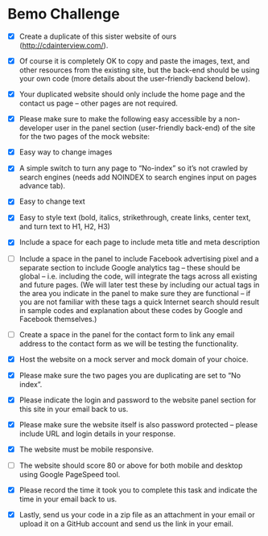 # Bemo Challenge

- [x] Create a duplicate of this sister website of ours (http://cdainterview.com/).

- [x] Of course it is completely OK to copy and paste the images, text, and other
resources from the existing site, but the back-end should be using your own code
(more details about the user-friendly backend below).

- [x] Your duplicated website should only include the home page and the contact us
page – other pages are not required.

- [x] Please make sure to make the following easy accessible by a non-developer user in
the panel section (user-friendly back-end) of the site for the two pages of the mock
website:

 - [x] Easy way to change images
- [x] A simple switch to turn any page to “No-index” so it’s not crawled by
search engines (needs add NOINDEX to search engines input on pages advance tab).
- [x] Easy to change text
- [x] Easy to style text (bold, italics, strikethrough, create links, center text, and
turn text to H1, H2, H3)
- [x] Include a space for each page to include meta title and meta description
- [ ] Include a space in the panel to include Facebook advertising pixel and a
separate section to include Google analytics tag – these should be global –
i.e. including the code, will integrate the tags across all existing and future
pages. (We will later test these by including our actual tags in the area you
indicate in the panel to make sure they are functional – if you are not
familiar with these tags a quick Internet search should result in sample codes and explanation about these codes by Google and Facebook
themselves.)
- [ ] Create a space in the panel for the contact form to link any email address
to the contact form as we will be testing the functionality.

- [x] Host the website on a mock server and mock domain of your choice.
- [x] Please make sure the two pages you are duplicating are set to “No index”.

- [x] Please indicate the login and password to the website panel section for this site in
your email back to us.

- [x] Please make sure the website itself is also password protected – please include
URL and login details in your response.

- [x] The website must be mobile responsive.

- [ ] The website should score 80 or above for both mobile and desktop using Google
PageSpeed tool.
- [x] Please record the time it took you to complete this task and indicate the time in
your email back to us.

- [x] Lastly, send us your code in a zip file as an attachment in your email or upload it
on a GitHub account and send us the link in your email.
